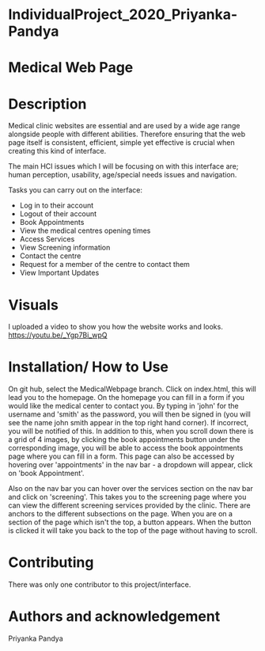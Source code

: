 # IndividualProject_2020_Priyanka-Pandya

# Medical Web Page 

# Description 
Medical clinic websites are essential and are used by a wide age range alongside people with different abilities.
Therefore ensuring that the web page itself is consistent, efficient, simple yet effective is crucial when creating this 
kind of interface. 

The main HCI issues which I will be focusing on with this interface are; human perception, usability, 
age/special needs issues and navigation.

Tasks you can carry out on the interface: 
- Log in to their account 
- Logout of their account
- Book Appointments 
- View the medical centres opening times 
- Access Services
- View Screening information 
- Contact the centre 
- Request for a member of the centre to contact them
- View Important Updates 

# Visuals 
I uploaded a video to show you how the website works and looks.
https://youtu.be/_Ygp7Bi_wpQ

# Installation/ How to Use 
On git hub, select the MedicalWebpage branch. Click on index.html, this will lead you to the homepage. On the homepage 
you can fill in a form if you would like the medical center to contact you. By typing in 'john' for the username and 
'smith' as the password, you will then be signed in (you will see the name john smith appear in the top right hand 
corner). If incorrect, you will be notified of this.  In addition to this, when you scroll down there is a grid of 4 
images, by clicking the book appointments button under the corresponding image, you will be able to 
access the book appointments page where you can fill in a form. This page can also be accessed by hovering over 
'appointments' in the nav bar -  a dropdown will appear, click on 'book Appointment'. 

Also on the nav bar you can hover over the services section on the nav bar and click on 'screening'. This takes you to 
the screening page where you can view the different screening services provided by the clinic. There are anchors to the 
different subsections on the page. When you are on a section of the page which isn't the top, a button appears. When the 
button is clicked it will take you back to the top of the page without having to scroll. 

# Contributing 
There was only one contributor to this project/interface. 


# Authors and acknowledgement
Priyanka Pandya 
